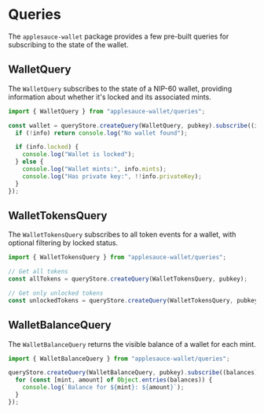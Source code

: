 # Queries

The `applesauce-wallet` package provides a few pre-built queries for subscribing to the state of the wallet.

## WalletQuery

The `WalletQuery` subscribes to the state of a NIP-60 wallet, providing information about whether it's locked and its associated mints.

```typescript
import { WalletQuery } from "applesauce-wallet/queries";

const wallet = queryStore.createQuery(WalletQuery, pubkey).subscribe((info) => {
  if (!info) return console.log("No wallet found");

  if (info.locked) {
    console.log("Wallet is locked");
  } else {
    console.log("Wallet mints:", info.mints);
    console.log("Has private key:", !!info.privateKey);
  }
});
```

## WalletTokensQuery

The `WalletTokensQuery` subscribes to all token events for a wallet, with optional filtering by locked status.

```typescript
import { WalletTokensQuery } from "applesauce-wallet/queries";

// Get all tokens
const allTokens = queryStore.createQuery(WalletTokensQuery, pubkey);

// Get only unlocked tokens
const unlockedTokens = queryStore.createQuery(WalletTokensQuery, pubkey, false);
```

## WalletBalanceQuery

The `WalletBalanceQuery` returns the visible balance of a wallet for each mint.

```typescript
import { WalletBalanceQuery } from "applesauce-wallet/queries";

queryStore.createQuery(WalletBalanceQuery, pubkey).subscribe((balances) => {
  for (const [mint, amount] of Object.entries(balances)) {
    console.log(`Balance for ${mint}: ${amount}`);
  }
});
```
